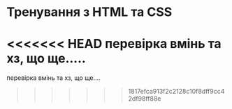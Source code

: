# Тренування з HTML та CSS

<<<<<<< HEAD
перевірка вмінь та хз, що ще.....
=======
перевірка вмінь та хз, що ще....
>>>>>>> 1817efca913f2c2128c10f8dff9cc42df98ff88e

